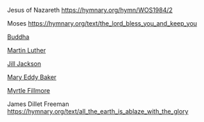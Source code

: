 Jesus of Nazareth
https://hymnary.org/hymn/WOS1984/2

Moses
https://hymnary.org/text/the_lord_bless_you_and_keep_you

[Buddha](https://hymnary.org/hymnal/YBC41957?page=0)

[Martin Luther](https://hymnary.org/person/Luther_Martin)

[Jill Jackson](https://hymnary.org/person/Jackson_Jill?sort=desc&order=Instances)

[Mary Eddy Baker](https://hymnary.org/person/Eddy_MB1)

[Myrtle Fillmore](https://hymnary.org/person/Fillmore_Myrtle)

James Dillet Freeman
https://hymnary.org/text/all_the_earth_is_ablaze_with_the_glory
